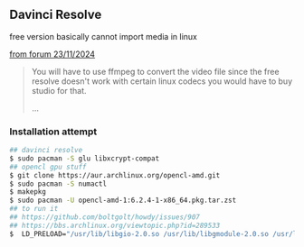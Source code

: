 ## Davinci Resolve

free version basically cannot import media in linux

[from forum 23/11/2024](https://forum.garudalinux.org/t/cant-import-videos-into-da-vinci-resolve/12355/2)

> You will have to use ffmpeg to convert the video file since the free resolve
> doesn't work with certain linux codecs you would have to buy studio for that.
>
> ...

### Installation attempt

```bash
## davinci resolve
$ sudo pacman -S glu libxcrypt-compat
## opencl gpu stuff
$ git clone https://aur.archlinux.org/opencl-amd.git
$ sudo pacman -S numactl
$ makepkg
$ sudo pacman -U opencl-amd-1:6.2.4-1-x86_64.pkg.tar.zst
## to run it
## https://github.com/boltgolt/howdy/issues/907
## https://bbs.archlinux.org/viewtopic.php?id=289533
$  LD_PRELOAD="/usr/lib/libgio-2.0.so /usr/lib/libgmodule-2.0.so /usr/lib/libglib-2.0.so" /opt/resolve/bin/resolve
```

